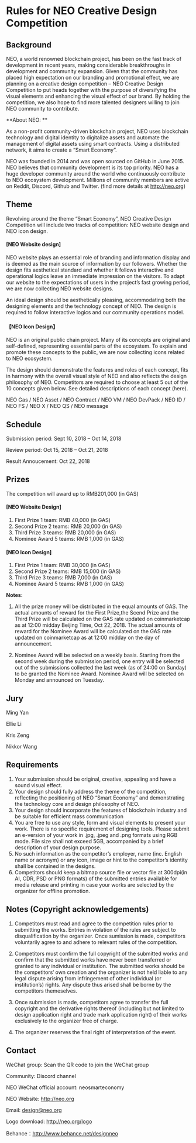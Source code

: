 # Rules for NEO Creative Design Competition

## Background

NEO, a world renowned blockchain project, has been on the fast track of development in recent years, making considerable breakthroughs in development and community expansion. Given that the community has placed high expectation on our branding and promotional effect, we are planning on a creative design competition – NEO Creative Design Competition to put heads together with the purpose of diversifying the visual elements and enhancing the visual effect of our brand. By holding the competition, we also hope to find more talented designers willing to join NEO community to contribute.

**About NEO: **

As a non-profit community-driven blockchain project, NEO uses blockchain technology and digital identity to digitalize assets and automate the management of digital assets using smart contracts. Using a distributed network, it aims to create a “Smart Economy”.

NEO was founded in 2014 and was open sourced on GitHub in June 2015. NEO believes that community development is its top priority. NEO has a huge developer community around the world who continuously contribute to NEO ecosystem development. Millions of community members are active on Reddit, Discord, Github and Twitter. (find more details at http://neo.org)

## Theme

Revolving around the theme “Smart Economy”, NEO Creative Design Competition will include two tracks of competition: NEO website design and NEO icon design.

#### [NEO Website design]

NEO website plays an essential role of branding and information display and is deemed as the main source of information by our followers. Whether the design fits aesthetical standard and whether it follows interactive and operational logics leave an immediate impression on the visitors. To adapt our website to the expectations of users in the project’s fast growing period, we are now collecting NEO website designs.

An ideal design should be aesthetically pleasing, accommodating both the designing elements and the technology concept of NEO. The design is required to follow interactive logics and our community operations model.

#### 【NEO Icon Design】

NEO is an original public chain project. Many of its concepts are original and self-defined, representing essential parts of the ecosystem. To explain and promote these concepts to the public, we are now collecting icons related to NEO ecosystem.

The design should demonstrate the features and roles of each concept, fits in harmony with the overall visual style of NEO and also reflects the design philosophy of NEO. Competitors are required to choose at least 5 out of the 10 concepts given below. See detailed descriptions of each concept (here).

NEO Gas / NEO Asset / NEO  Contract / NEO VM / NEO DevPack / NEO ID / NEO FS / NEO X / NEO QS / NEO message

## Schedule

Submission period: Sept 10, 2018 – Oct 14, 2018

Review period: Oct 15, 2018 – Oct 21, 2018

Result Annoucement: Oct 22, 2018

## Prizes

The competition will award up to RMB201,000 (in GAS)

#### [NEO Website Design]

1. First Prize             1 team:     RMB 40,000 (in GAS)
2. Second Prize        2 teams:   RMB 20,000 (in GAS)
3. Third Prize            3 teams:   RMB 20,000 (in GAS)
4. Nominee Award    5 teams:   RMB 1,000 (in GAS)

#### [NEO Icon Design]

1. First Prize             1 team:     RMB 30,000 (in GAS)
2. Second Prize        2 teams:   RMB 15,000 (in GAS)
3. Third Prize            3 teams:   RMB 7,000 (in GAS)
4. Nominee Award    5 teams:   RMB 1,000 (in GAS)


**Notes:**

1. All the prize money will be distributed in the equal amounts of GAS. The actual amounts of reward for the First Prize,the Scend Prize and the Third Prize will be calculated on the GAS rate updated on coinmarketcap as at 12:00 midday Beijing Time, Oct 22, 2018. The actual amounts of reward for the Nominee Award will be calculated on the GAS rate updated on coinmarketcap as at 12:00 midday on the day of announcement.

2. Nominee Award will be selected on a weekly basis. Starting from the second week during the submission period, one entry will be selected out of the submissions collected the last week (as of 24:00 on Sunday) to be granted the Nominee Award. Nominee Award will be selected on Monday and announced on Tuesday. 

## Jury

   Ming Yan
   
   Ellie Li
   
   Kris Zeng
   
   Nikkor Wang

## Requirements

1. Your submission should be original, creative, appealing and have a sound visual effect.
2. Your design should fully address the theme of the competition, reflecting the positioning of NEO “Smart Economy” and demonstrating the technology core and design philosophy of NEO.
3. Your design should incorporate the features of blockchain industry and be suitable for efficient mass communication
4. You are free to use any style, form and visual elements to present your work. There is no specific requirement of designing tools. Please submit an e-version of your work in .jpg, .jpeg and .png formats using RGB mode. File size shall not exceed 5GB, accompanied by a brief description of your design purpose.
5. No such information as the competitor’s employer, name (inc. English name or acronym) or any icon, image or hint to the competitor’s identity shall be contained in the designs.
6. Competitors should keep a bitmap source file or vector file at 300dpi(in AI, CDR, PSD or PNG formats) of the submitted entries available for media release and printing in case your works are selected by the organizer for offline promotion. 


## Notes (Copyright acknowledgements)

1. Competitors must read and agree to the competition rules prior to submitting the works. Entries in violation of the rules are subject to disqualification by the organizer. Once sumission is made, competitors voluntarily agree to and adhere to relevant rules of the competition.

2. Competitors must confirm the full copyright of the submitted works and confirm that the submitted works have never been transferred or granted to any individual or institution. The submitted works should be the competitors‘ own creation and the organizer is not held liable to any legal dispute arising from infringement of other individual (or institution’s) rights. Any dispute thus arised shall be borne by the competitors themeselves.

3. Once submission is made, competitors agree to transfer the full copyright and the derivative rights thereof (including but not limited to design application right and trade mark application right) of their works exclusively to the organizer free of charge.

4. The organizer reserves the final right of interpretation of the event.


## Contact

WeChat group: Scan the QR code to join the WeChat group

Community: Discord channel

NEO WeChat official account: neosmarteconomy

NEO Website: http://neo.org

Email: design@neo.org

Logo download: http://neo.org/logo

Behance：http://www.behance.net/designneo
